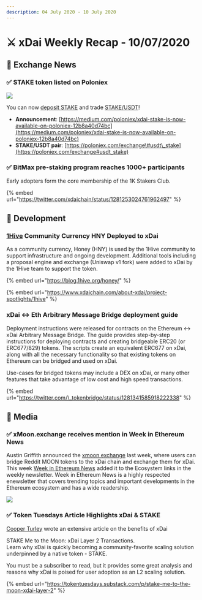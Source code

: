 ```yaml
---
description: 04 July 2020 - 10 July 2020
---
```


# ⚔️ xDai Weekly Recap - 10/07/2020

## 📡 Exchange News

### ✅ **STAKE token listed on Poloniex**

![](../../../../.gitbook/assets/poloniex.jpeg)

You can now [deposit STAKE](https://poloniex.com/wallet/STAKE/receive) and trade [STAKE/USDT](https://poloniex.com/exchange#usdt_stake)!

* **Announcement**: [https://medium.com/poloniex/xdai-stake-is-now-available-on-poloniex-12b8a40d74bc](https://medium.com/poloniex/xdai-stake-is-now-available-on-poloniex-12b8a40d74bc)
* **STAKE/USDT pair**: [https://poloniex.com/exchange\#usdt\_stake](https://poloniex.com/exchange#usdt_stake)

### ✅ BitMax pre-staking program reaches 1000+ participants

Early adopters form the core membership of the 1K Stakers Club. 

{% embed url="https://twitter.com/xdaichain/status/1281253024761962497" %}

## 🏢 Development

### [1Hive](https://1hive.org) Community Currency HNY Deployed to xDai

As a community currency, Honey \(HNY\) is used by the 1Hive community to support infrastructure and ongoing development.  Additional tools including a proposal engine and exchange \(Uniswap v1 fork\) were added to xDai by the 1Hive team to support the token.

{% embed url="https://blog.1hive.org/honey/" %}

{% embed url="https://www.xdaichain.com/about-xdai/project-spotlights/1hive" %}

### xDai &lt;-&gt; Eth Arbitrary Message Bridge deployment guide

Deployment instructions were released for contracts on the Ethereum &lt;-&gt; xDai Arbitrary Message Bridge. The guide provides step-by-step instructions for deploying contracts and creating bridgeable ERC20 \(or ERC677/829\) tokens. The scripts create an equivalent ERC677 on xDai, along with all the necessary functionality so that existing tokens on Ethereum can be bridged and used on xDai. 

Use-cases for bridged tokens may include a DEX on xDai, or many other features that take advantage of low cost and high speed transactions.

{% embed url="https://twitter.com/\_tokenbridge/status/1281341585918222338" %}

## 📰 Media

### ✅  xMoon.exchange receives mention in Week in Ethereum News

Austin Griffith announced the [xmoon exchange](https://twitter.com/austingriffith/status/1279078134349025281)  last week, where users can bridge Reddit MOON tokens to the xDai chain and exchange them for xDai. This week  [Week in Ethereum News](https://weekinethereumnews.com/) added it to the Ecosystem links in the weekly newsletter. Week in Ethereum News is a highly respected enewsletter that covers trending topics and important developments in the Ethereum ecosystem and has a wide readership.

![](../../../../.gitbook/assets/weekinethereum.png)

### ✅ Token Tuesdays Article Highlights xDai & STAKE

[Cooper Turley](https://twitter.com/Cooopahtroopa) wrote an extensive article on the benefits of xDai

STAKE Me to the Moon: xDai Layer 2 Transactions.  
Learn why xDai is quickly becoming a community-favorite scaling solution underpinned by a native token - STAKE.   
  
You must be a subscriber to read, but it provides some great analysis and reasons why xDai is poised for user adoption as an L2 scaling solution.

{% embed url="https://tokentuesdays.substack.com/p/stake-me-to-the-moon-xdai-layer-2" %}





